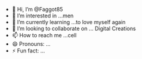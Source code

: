 - 👋 Hi, I’m @Faggot85
- 👀 I’m interested in ...men
- 🌱 I’m currently learning ...to love myself again
- 💞️ I’m looking to collaborate on ... Digital Creations
- 📫 How to reach me ...cell
- 😄 Pronouns: ...
- ⚡ Fun fact: ...

<!---
Faggot85/Faggot85 is a ✨ special ✨ repository because its `README.md` (this file) appears on your GitHub profile.
You can click the Preview link to take a look at your changes.
--->
